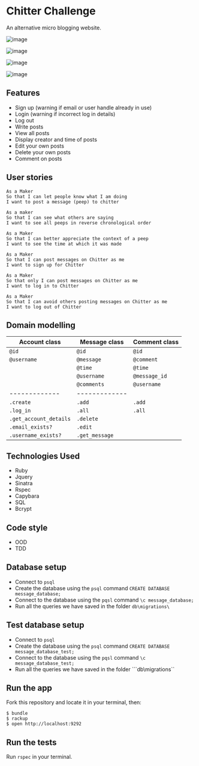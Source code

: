 # Chitter Challenge

An alternative micro blogging website. 

![image](https://user-images.githubusercontent.com/53436716/74739002-e8cf1180-524f-11ea-999e-bb8208a3c9ae.png)

![image](https://user-images.githubusercontent.com/53436716/74739054-000dff00-5250-11ea-8c8c-82d78571b49d.png)

![image](https://user-images.githubusercontent.com/53436716/74739107-1d42cd80-5250-11ea-98c6-c3e8c4687f63.png)

![image](https://user-images.githubusercontent.com/53436716/74739142-2df34380-5250-11ea-9569-361620481b1b.png)

## Features
- Sign up (warning if email or user handle already in use)
- Login (warning if incorrect log in details)
- Log out
- Write posts
- View all posts
- Display creator and time of posts
- Edit your own posts
- Delete your own posts
- Comment on posts

## User stories
```
As a Maker  
So that I can let people know what I am doing  
I want to post a message (peep) to chitter

As a maker  
So that I can see what others are saying  
I want to see all peeps in reverse chronological order

As a Maker  
So that I can better appreciate the context of a peep  
I want to see the time at which it was made

As a Maker  
So that I can post messages on Chitter as me  
I want to sign up for Chitter

As a Maker  
So that only I can post messages on Chitter as me  
I want to log in to Chitter

As a Maker  
So that I can avoid others posting messages on Chitter as me  
I want to log out of Chitter
```


## Domain modelling

| Account class | Message class | Comment class |
| ---- | --- | ---- |
| ```@id``` | ```@id``` | ```@id``` | 
| ```@username``` | ```@message``` | ```@comment``` |
| | ```@time``` | ```@time``` | 
| | ```@username``` | ```@message_id``` |
| | ```@comments``` | ```@username``` |
| ------------- | ------------- | |
| ```.create``` | ```.add``` | ```.add``` |
| ```.log_in``` | ```.all``` | ```.all``` | 
| ```.get_account_details``` | ```.delete``` | |
| ```.email_exists?``` | ```.edit``` | |
| ```.username_exists?``` | ```.get_message```| |

## Technologies Used

- Ruby
- Jquery
- Sinatra 
- Rspec
- Capybara
- SQL
- Bcrypt

## Code style
- OOD
- TDD

## Database setup

- Connect to ```psql```
- Create the database using the ```psql``` command ```CREATE DATABASE message_database;```  
- Connect to the database using the ```pqsl``` command ```\c message_database;```  
- Run all the queries we have saved in the folder ```db\migrations\```  

## Test database setup

- Connect to ```psql```
- Create the database using the ```psql``` command ```CREATE DATABASE message_database_test;```  
- Connect to the database using the ```pqsl``` command ```\c message_database_test;```  
- Run all the queries we have saved in the folder ```db\migrations\``

## Run the app

Fork this repository and locate it in your terminal, then:
```
$ bundle
$ rackup  
$ open http://localhost:9292
```

## Run the tests

Run `rspec` in your terminal.

